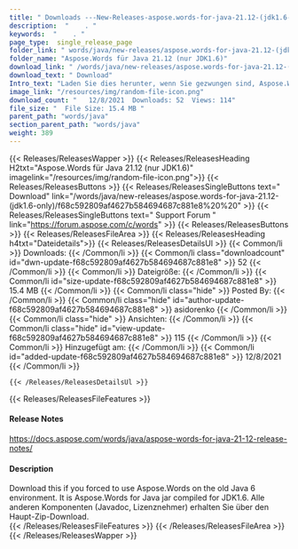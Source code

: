 ```yaml
---
title: " Downloads ---New-Releases-aspose.words-for-java-21.12-(jdk1.6-only) . "
description:  "    . " 
keywords:  "    . " 
page_type:  single_release_page
folder_link: " words/java/new-releases/aspose.words-for-java-21.12-(jdk1.6-only)/"
folder_name: "Aspose.Words für Java 21.12 (nur JDK1.6)"
download_link: " /words/java/new-releases/aspose.words-for-java-21.12-(jdk1.6-only)/f68c592809af4627b584694687c881e8"
download_text: " Download"
Intro_text: "Laden Sie dies herunter, wenn Sie gezwungen sind, Aspose.Words in der alten Java 6-Umgebung zu verwenden. ICH..."
image_link: "/resources/img/random-file-icon.png"
download_count: "   12/8/2021  Downloads: 52  Views: 114"
file_size: "  File Size: 15.4 MB "
parent_path: "words/java"
section_parent_path: "words/java"
weight: 389
---
```


{{< Releases/ReleasesWapper >}}
  {{< Releases/ReleasesHeading H2txt="Aspose.Words für Java 21.12 (nur JDK1.6)" imagelink="/resources/img/random-file-icon.png">}}
  {{< Releases/ReleasesButtons >}}
    {{< Releases/ReleasesSingleButtons text=" Download" link="/words/java/new-releases/aspose.words-for-java-21.12-(jdk1.6-only)/f68c592809af4627b584694687c881e8%20%20" >}}
    {{< Releases/ReleasesSingleButtons text=" Support Forum " link="https://forum.aspose.com/c/words" >}}
  {{< Releases/ReleasesButtons >}}
  {{< Releases/ReleasesFileArea >}}
    {{< Releases/ReleasesHeading h4txt="Dateidetails">}}
    {{< Releases/ReleasesDetailsUl >}}
            {{< Common/li >}} Downloads: {{< /Common/li >}}
      {{< Common/li class="downloadcount" id="dwn-update-f68c592809af4627b584694687c881e8" >}} 52 {{< /Common/li >}}
      {{< Common/li >}} Dateigröße: {{< /Common/li >}}
      {{< Common/li id="size-update-f68c592809af4627b584694687c881e8" >}} 15.4 MB {{< /Common/li >}} 
      {{< Common/li  class="hide" >}} Posted By: {{< /Common/li >}} 
      {{< Common/li class="hide" id="author-update-f68c592809af4627b584694687c881e8" >}} asidorenko {{< /Common/li >}}
      {{< Common/li class="hide" >}} Ansichten: {{< /Common/li >}}
      {{< Common/li class="hide" id="view-update-f68c592809af4627b584694687c881e8" >}} 115 {{< /Common/li >}}
      {{< Common/li >}} Hinzugefügt am: {{< /Common/li >}}
      {{< Common/li id="added-update-f68c592809af4627b584694687c881e8" >}} 12/8/2021 {{< /Common/li >}} 

    {{< /Releases/ReleasesDetailsUl >}}

  {{< Releases/ReleasesFileFeatures >}}
      <h4>Release Notes</h4><div><a href="https://docs.aspose.com/words/java/aspose-words-for-java-21-12-release-notes/">https://docs.aspose.com/words/java/aspose-words-for-java-21-12-release-notes/</a></div><h4>Description</h4><div class="HTMLDescription">Download this if you forced to use Aspose.Words on the old Java 6 environment. It is Aspose.Words for Java jar compiled for JDK1.6. Alle anderen Komponenten (Javadoc, Lizenznehmer) erhalten Sie über den Haupt-Zip-Download.</div>
  {{< /Releases/ReleasesFileFeatures >}}
 {{< /Releases/ReleasesFileArea >}}
{{< /Releases/ReleasesWapper >}}



